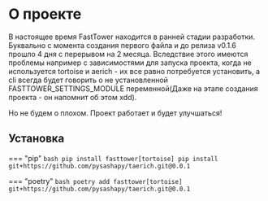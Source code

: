 # О проекте

В настоящее время FastTower находится в ранней стадии разработки. Буквально с момента создания первого файла и до релиза v0.1.6
прошло 4 дня с перерывом на 2 месяца. Вследствие этого имеются проблемы например с зависимостями для запуска проекта, когда не
используется tortoise и aerich - их все равно потребуется установить, а cli всегда будет говорить о не установленной
FASTTOWER_SETTINGS_MODULE переменной(Даже на этапе создания проекта - он напомнит об этом xdd).

Но не будем о плохом. Проект работает и будет улучшаться!

## Установка

=== "pip"
    ```bash
    pip install fasttower[tortoise]
    pip install git+https://github.com/pysashapy/taerich.git@0.0.1
    ```

=== "poetry"
    ```bash
    poetry add fasttower[tortoise] git+https://github.com/pysashapy/taerich.git@0.0.1
    ```